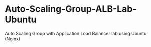 # Auto-Scaling-Group-ALB-Lab-Ubuntu
Auto Scaling Group with Application Load Balancer lab using Ubuntu (Nginx)
